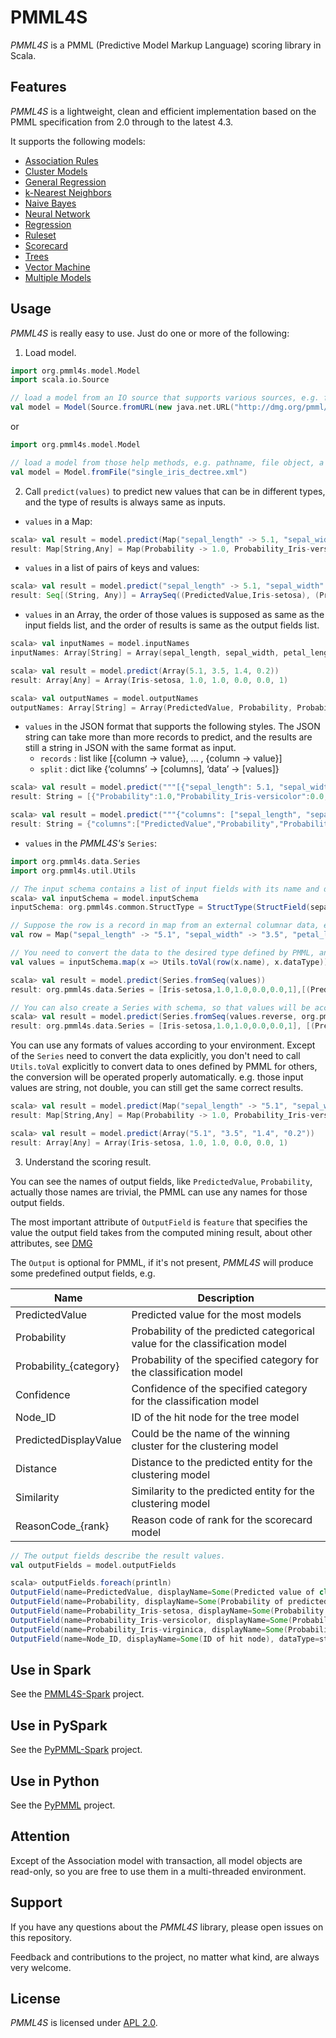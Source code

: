 # PMML4S

_PMML4S_ is a PMML (Predictive Model Markup Language) scoring library in Scala.

## Features
_PMML4S_ is a lightweight, clean and efficient implementation based on the PMML specification from 2.0 through to the latest 4.3.

It supports the following models:
* [Association Rules](http://dmg.org/pmml/v4-3/AssociationRules.html)
* [Cluster Models](http://dmg.org/pmml/v4-3/ClusteringModel.html)
* [General Regression](http://dmg.org/pmml/v4-3/GeneralRegression.html)
* [k-Nearest Neighbors](http://dmg.org/pmml/v4-3/KNN.html)
* [Naive Bayes](http://dmg.org/pmml/v4-3/NaiveBayes.html)
* [Neural Network](http://dmg.org/pmml/v4-3/NeuralNetwork.html)
* [Regression](http://dmg.org/pmml/v4-3/Regression.html)
* [Ruleset](http://dmg.org/pmml/v4-3/RuleSet.html)
* [Scorecard](http://dmg.org/pmml/v4-3/Scorecard.html)
* [Trees](http://dmg.org/pmml/v4-3/TreeModel.html)
* [Vector Machine](http://dmg.org/pmml/v4-3/SupportVectorMachine.html)
* [Multiple Models](http://dmg.org/pmml/v4-3/MultipleModels.html)

## Usage
_PMML4S_ is really easy to use. Just do one or more of the following:

1. Load model.

```scala
import org.pmml4s.model.Model
import scala.io.Source

// load a model from an IO source that supports various sources, e.g. from a URL locates a PMML model.
val model = Model(Source.fromURL(new java.net.URL("http://dmg.org/pmml/pmml_examples/KNIME_PMML_4.1_Examples/single_iris_dectree.xml")))
```

or

```scala
import org.pmml4s.model.Model

// load a model from those help methods, e.g. pathname, file object, a string, an array of bytes, or an input stream.
val model = Model.fromFile("single_iris_dectree.xml")
```

2. Call `predict(values)` to predict new values that can be in different types, and the type of results is always same as inputs.

* `values` in a Map:

```scala
scala> val result = model.predict(Map("sepal_length" -> 5.1, "sepal_width" -> 3.5, "petal_length" -> 1.4, "petal_width" -> 0.2))
result: Map[String,Any] = Map(Probability -> 1.0, Probability_Iris-versicolor -> 0.0, Probability_Iris-setosa -> 1.0, Probability_Iris-virginica -> 0.0, PredictedValue -> Iris-setosa, Node_ID -> 1)
```

* `values` in a list of pairs of keys and values:

```scala
scala> val result = model.predict("sepal_length" -> 5.1, "sepal_width" -> 3.5, "petal_length" -> 1.4, "petal_width" -> 0.2)
result: Seq[(String, Any)] = ArraySeq((PredictedValue,Iris-setosa), (Probability,1.0), (Probability_Iris-setosa,1.0), (Probability_Iris-versicolor,0.0), (Probability_Iris-virginica,0.0), (Node_ID,1))
```

* `values` in an Array, the order of those values is supposed as same as the input fields list, and the order of results is same as the output fields list.

```scala
scala> val inputNames = model.inputNames
inputNames: Array[String] = Array(sepal_length, sepal_width, petal_length, petal_width)

scala> val result = model.predict(Array(5.1, 3.5, 1.4, 0.2))
result: Array[Any] = Array(Iris-setosa, 1.0, 1.0, 0.0, 0.0, 1)

scala> val outputNames = model.outputNames
outputNames: Array[String] = Array(PredictedValue, Probability, Probability_Iris-setosa, Probability_Iris-versicolor, Probability_Iris-virginica, Node_ID)
```

* `values` in the JSON format that supports the following styles. The JSON string can take more than more records to predict, and the results are still a string in JSON with the same format as input.
    - `records` : list like [{column -> value}, … , {column -> value}]
    - `split` : dict like {‘columns’ -> [columns], ‘data’ -> [values]}

```scala
scala> val result = model.predict("""[{"sepal_length": 5.1, "sepal_width": 3.5, "petal_length": 1.4, "petal_width": 0.2}, {"sepal_length": 7, "sepal_width": 3.2, "petal_length": 4.7, "petal_width": 1.4}]""")
result: String = [{"Probability":1.0,"Probability_Iris-versicolor":0.0,"Probability_Iris-setosa":1.0,"Probability_Iris-virginica":0.0,"PredictedValue":"Iris-setosa","Node_ID":"1"},{"Probability":0.9074074074074074,"Probability_Iris-versicolor":0.9074074074074074,"Probability_Iris-setosa":0.0,"Probability_Iris-virginica":0.09259259259259259,"PredictedValue":"Iris-versicolor","Node_ID":"3"}]

scala> val result = model.predict("""{"columns": ["sepal_length", "sepal_width", "petal_length", "petal_width"], "data":[[5.1, 3.5, 1.4, 0.2], [7, 3.2, 4.7, 1.4]]}""")
result: String = {"columns":["PredictedValue","Probability","Probability_Iris-setosa","Probability_Iris-versicolor","Probability_Iris-virginica","Node_ID"],"data":[["Iris-setosa",1.0,1.0,0.0,0.0,"1"],["Iris-versicolor",0.9074074074074074,0.0,0.9074074074074074,0.09259259259259259,"3"]]}
```

* `values` in the _PMML4S's_ `Series`:

```scala
import org.pmml4s.data.Series
import org.pmml4s.util.Utils

// The input schema contains a list of input fields with its name and data type, you can prepare data based on it.
scala> val inputSchema = model.inputSchema
inputSchema: org.pmml4s.common.StructType = StructType(StructField(sepal_length,double), StructField(sepal_width,double), StructField(petal_length,double), StructField(petal_width,double))

// Suppose the row is a record in map from an external columnar data, e.g. a CSV file, or relational database.
val row = Map("sepal_length" -> "5.1", "sepal_width" -> "3.5", "petal_length" -> "1.4", "petal_width" -> "0.2")

// You need to convert the data to the desired type defined by PMML, and keep the same order as defined in the input schema.
val values = inputSchema.map(x => Utils.toVal(row(x.name), x.dataType))

scala> val result = model.predict(Series.fromSeq(values))
result: org.pmml4s.data.Series = [Iris-setosa,1.0,1.0,0.0,0.0,1],[(PredictedValue,string),(Probability,double),(Probability_Iris-setosa,double),(Probability_Iris-versicolor,double),(Probability_Iris-virginica,double),(Node_ID,string)]

// You can also create a Series with schema, so that values will be accessed by names, the order of values is trivial, e.g.
scala> val result = model.predict(Series.fromSeq(values.reverse, org.pmml4s.common.StructType(inputSchema.fields.reverse)))
result: org.pmml4s.data.Series = [Iris-setosa,1.0,1.0,0.0,0.0,1], [(PredictedValue,string),(Probability,double),(Probability_Iris-setosa,double),(Probability_Iris-versicolor,double),(Probability_Iris-virginica,double),(Node_ID,string)]
```

You can use any formats of values according to your environment. Except of the `Series` need to convert the data explicitly, you don't need to call `Utils.toVal` explicitly to convert data to ones defined by PMML for others, the conversion will be operated properly automatically. e.g. those input values are string, not double, you can still get the same correct results.

```scala
scala> val result = model.predict(Map("sepal_length" -> "5.1", "sepal_width" -> "3.5", "petal_length" -> "1.4", "petal_width" -> "0.2"))
result: Map[String,Any] = Map(Probability -> 1.0, Probability_Iris-versicolor -> 0.0, Probability_Iris-setosa -> 1.0, Probability_Iris-virginica -> 0.0, PredictedValue -> Iris-setosa, Node_ID -> 1)

scala> val result = model.predict(Array("5.1", "3.5", "1.4", "0.2"))
result: Array[Any] = Array(Iris-setosa, 1.0, 1.0, 0.0, 0.0, 1)   
```

3. Understand the scoring result.

You can see the names of output fields, like `PredictedValue`, `Probability`, actually those names are trivial, the PMML can use any names for those output fields. 

The most important attribute of `OutputField` is `feature` that specifies the value the output field takes from the computed mining result, about other attributes, see [DMG](http://dmg.org/pmml/v4-3/Output.html#xsdType_RESULT-FEATURE)

The `Output` is optional for PMML, if it's not present, _PMML4S_ will produce some predefined output fields, e.g.

  Name                      | Description
  ------------------------- | ----------------------
  PredictedValue            | Predicted value for the most models
  Probability               | Probability of the predicted categorical value for the classification model
  Probability_{category}    | Probability of the specified category for the classification model
  Confidence                | Confidence of the specified category for the classification model
  Node_ID                   | ID of the hit node for the tree model
  PredictedDisplayValue     | Could be the name of the winning cluster for the clustering model
  Distance                  | Distance to the predicted entity for the clustering model
  Similarity                | Similarity to the predicted entity for the clustering model
  ReasonCode_{rank}         | Reason code of rank for the scorecard model

```scala
// The output fields describe the result values.
val outputFields = model.outputFields

scala> outputFields.foreach(println)
OutputField(name=PredictedValue, displayName=Some(Predicted value of class), dataType=string, opType=nominal, feature=predictedValue, targetField=None, value=None, ruleFeature=consequent, algorithm=exclusiveRecommendation, rank=1, rankBasis=confidence, rankOrder=descending, isMultiValued=false, segmentId=None, isFinalResult=true, decisions=None, expr=None)
OutputField(name=Probability, displayName=Some(Probability of predicted value), dataType=double, opType=continuous, feature=probability, targetField=None, value=None, ruleFeature=consequent, algorithm=exclusiveRecommendation, rank=1, rankBasis=confidence, rankOrder=descending, isMultiValued=false, segmentId=None, isFinalResult=true, decisions=None, expr=None)
OutputField(name=Probability_Iris-setosa, displayName=Some(Probability of Iris-setosa), dataType=double, opType=continuous, feature=probability, targetField=None, value=Some(Iris-setosa), ruleFeature=consequent, algorithm=exclusiveRecommendation, rank=1, rankBasis=confidence, rankOrder=descending, isMultiValued=false, segmentId=None, isFinalResult=true, decisions=None, expr=None)
OutputField(name=Probability_Iris-versicolor, displayName=Some(Probability of Iris-versicolor), dataType=double, opType=continuous, feature=probability, targetField=None, value=Some(Iris-versicolor), ruleFeature=consequent, algorithm=exclusiveRecommendation, rank=1, rankBasis=confidence, rankOrder=descending, isMultiValued=false, segmentId=None, isFinalResult=true, decisions=None, expr=None)
OutputField(name=Probability_Iris-virginica, displayName=Some(Probability of Iris-virginica), dataType=double, opType=continuous, feature=probability, targetField=None, value=Some(Iris-virginica), ruleFeature=consequent, algorithm=exclusiveRecommendation, rank=1, rankBasis=confidence, rankOrder=descending, isMultiValued=false, segmentId=None, isFinalResult=true, decisions=None, expr=None)
OutputField(name=Node_ID, displayName=Some(ID of hit node), dataType=string, opType=nominal, feature=entityId, targetField=None, value=None, ruleFeature=consequent, algorithm=exclusiveRecommendation, rank=1, rankBasis=confidence, rankOrder=descending, isMultiValued=false, segmentId=None, isFinalResult=true, decisions=None, expr=None)
```

## Use in Spark
See the [PMML4S-Spark](https://github.com/autodeployai/pmml4s-spark) project.

## Use in PySpark
See the [PyPMML-Spark](https://github.com/autodeployai/pypmml-spark) project.

## Use in Python
See the [PyPMML](https://github.com/autodeployai/pypmml) project.

## Attention
Except of the Association model with transaction, all model objects are read-only, so you are free to use them in a multi-threaded environment.

## Support
If you have any questions about the _PMML4S_ library, please open issues on this repository.

Feedback and contributions to the project, no matter what kind, are always very welcome. 

## License
_PMML4S_ is licensed under [APL 2.0](http://www.apache.org/licenses/LICENSE-2.0).
